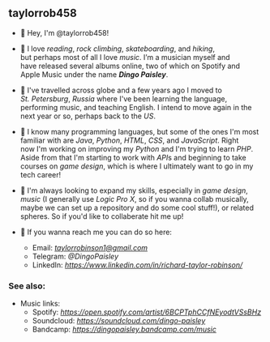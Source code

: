 ## taylorrob458

- 🤙 Hey, I'm @taylorrob458!

- 🥀 I love *reading*, *rock climbing*, *skateboarding*, and *hiking*,<br>
but perhaps most of all I love *music*. I’m a musician myself and<br>
have released several albums online, two of which on Spotify and<br>
Apple Music under the name ***Dingo Paisley***.

- 🚀 I've travelled across globe and a few years ago I moved to<br>
*St. Petersburg*, *Russia* where I've been learning the language,<br>
performing music, and teaching English. I intend to move again in the<br>
next year or so, perhaps back to the *US*.

- 🌵 I know many programming languages, but some of the ones I'm most<br>
familiar with are *Java*, *Python*, *HTML*, *CSS*, and *JavaScript*. Right<br>
now I'm working on improving my *Python* and I'm trying to learn *PHP*. 
Aside from that I'm starting to work with *API*s and beginning to take<br>
courses on *game design*, which is where I ultimately want to go in my<br>
tech career!

- 🦋 I'm always looking to expand my skills, especially in *game design*,<br>
*music* (I generally use *Logic Pro X*, so if you wanna collab musically,<br>
maybe we can set up a repository and do some cool stuff!), or related<br>
spheres. So if you'd like to collaberate hit me up!

- 🌳 If you wanna reach me you can do so here:<br>
  * Email: *taylorrobinson1@gmail.com*<br>
  * Telegram: *@DingoPaisley*
  * LinkedIn: *https://www.linkedin.com/in/richard-taylor-robinson/*
 
### See also:
- Music links:
  * Spotify: *https://open.spotify.com/artist/6BCPTphCCfNEyodtVSsBHz*
  * Soundcloud: *https://soundcloud.com/dingo-paisley*
  * Bandcamp: *https://dingopaisley.bandcamp.com/music*

<!---
taylorrob458/taylorrob458 is a ✨ special ✨ repository because its `README.md` (this file) appears on your GitHub profile.
You can click the Preview link to take a look at your changes.
--->
